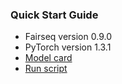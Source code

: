 ### Quick Start Guide
- Fairseq version 0.9.0
- PyTorch version 1.3.1
- [Model card](https://github.com/IBM-AI-Hardware-Center/AiMOS-CABS/blob/main/transformer/Transformer_fairseq.pdf)
- [Run script](https://github.com/IBM-AI-Hardware-Center/AiMOS-CABS/blob/main/transformer/run-fs-transformer.sh)
